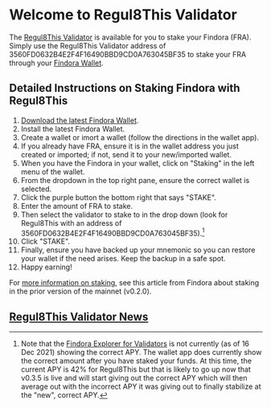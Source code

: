# Welcome to Regul8This Validator

The [Regul8This Validator](https://findorascan.io/node?node=3560FD0632B4E2F4F16490BBD9CD0A763045BF35) is available for you to stake your Findora (FRA). Simply use the Regul8This Validator address of 3560FD0632B4E2F4F16490BBD9CD0A763045BF35 to stake your FRA through your [Findora Wallet](https://wallet.findora.org/).

## Detailed Instructions on Staking Findora with Regul8This
1. [Download the latest Findora Wallet](https://wallet.findora.org/).
2. Install the latest Findora Wallet.
3. Create a wallet or imort a wallet (follow the directions in the wallet app).
4. If you already have FRA, ensure it is in the wallet address you just created or imported; if not, send it to your new/imported wallet.
5. When you have the Findora in your wallet, click on "Staking" in the left menu of the wallet.
6. From the dropdown in the top right pane, ensure the correct wallet is selected.
7. Click the purple button the bottom right that says "STAKE".
8. Enter the amount of FRA to stake.
9. Then select the validator to stake to in the drop down (look for Regul8This with an address of 3560FD0632B4E2F4F16490BBD9CD0A763045BF35).[^1]
10. Click "STAKE".
11. Finally, ensure you have backed up your mnemonic so you can restore your wallet if the need arises. Keep the backup in a safe spot.
12. Happy earning!

For [more information on staking](https://findora.org/2021/10/staking-live-on-findora-mainnet-beta/), see this article from Findora about staking in the prior version of the mainnet (v0.2.0).

[^1]: Note that the [Findora Explorer for Validators](https://findorascan.io/nodes) is not currently (as of 16 Dec 2021) showing the correct APY. The wallet app does currently show the correct amount after you have staked your funds. At this time, the current APY is 42% for Regul8This but that is likely to go up now that v0.3.5 is live and will start giving out the correct APY which will then average out with the incorrect APY it was giving out to finally stabilize at the "new", correct APY.

## [Regul8This Validator News](Regul8This_Validator.md)
